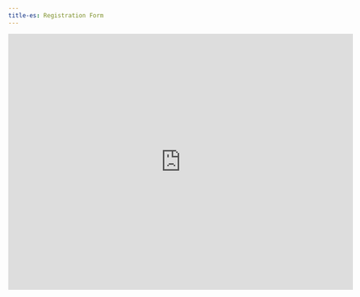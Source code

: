```yaml
---
title-es: Registration Form
---
```

<iframe src="https://docs.google.com/forms/d/e/1FAIpQLSd5jETD7PMvO85z1-D2H8p1jsoFa2zkd_HGuU0wP4zcOtRA-w/viewform?embedded=true" width="700" height="520" frameborder="0" marginheight="0" marginwidth="0">Loading…</iframe>